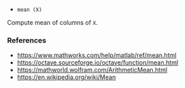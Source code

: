 * `mean (X)`

Compute mean of columns of `X`.

### References

* https://www.mathworks.com/help/matlab/ref/mean.html
* https://octave.sourceforge.io/octave/function/mean.html
* https://mathworld.wolfram.com/ArithmeticMean.html
* https://en.wikipedia.org/wiki/Mean
